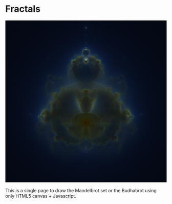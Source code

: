 # Fractals

![Image description](samples/budhabrot.png)

This is a single page to draw the Mandelbrot set or the Budhabrot using only HTML5 canvas + Javascript.
